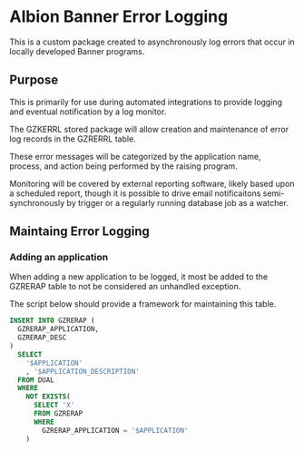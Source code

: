 # Albion Banner Error Logging

This is a custom package created to asynchronously log errors that occur in locally developed Banner programs.

## Purpose

This is primarily for use during automated integrations to provide logging and eventual notification by a log monitor.

The GZKERRL stored package will allow creation and maintenance of error log records in the GZRERRL table.

These error messages will be categorized by the application name, process, and action being performed by the raising program.

Monitoring will be covered by external reporting software, likely based upon a scheduled report, though it is possible to drive email notificaitons semi-synchronously by trigger or a regularly running database job as a watcher.

## Maintaing Error Logging

### Adding an application

When adding a new application to be logged, it most be added to the GZRERAP table to not be considered an unhandled exception.

The script below should provide a framework for maintaining this table.

```sql
INSERT INTO GZRERAP (
  GZRERAP_APPLICATION,
  GZRERAP_DESC
)
  SELECT
    '$APPLICATION'
    , '$APPLICATION_DESCRIPTION'
  FROM DUAL
  WHERE
    NOT EXISTS(
      SELECT 'X'
      FROM GZRERAP
      WHERE
        GZRERAP_APPLICATION = '$APPLICATION'
    )
```
